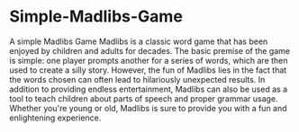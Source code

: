 # Simple-Madlibs-Game
A simple Madlibs Game
Madlibs is a classic word game that has been enjoyed by children and adults for decades. The basic premise of the game is simple: one player prompts another for a series of words, which are then used to create a silly story. However, the fun of Madlibs lies in the fact that the words chosen can often lead to hilariously unexpected results. In addition to providing endless entertainment, Madlibs can also be used as a tool to teach children about parts of speech and proper grammar usage. Whether you're young or old, Madlibs is sure to provide you with a fun and enlightening experience.
